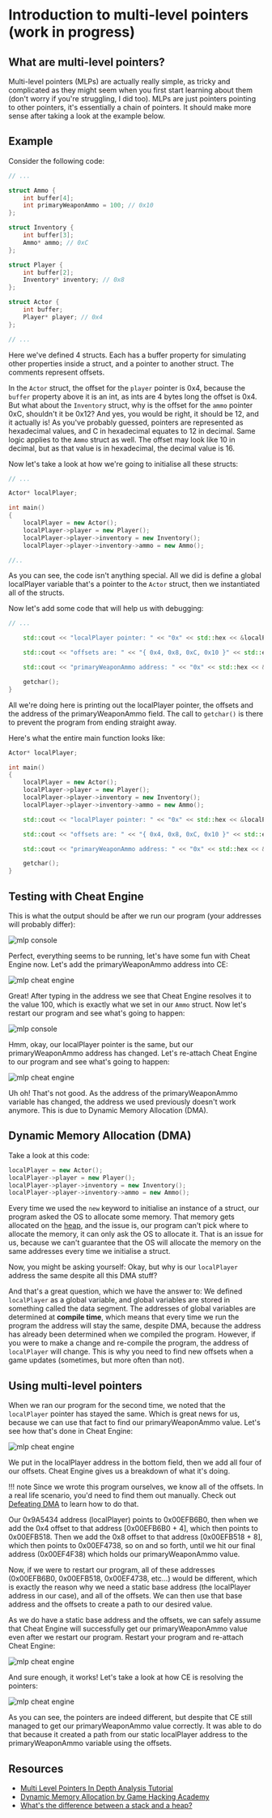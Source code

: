 # Introduction to multi-level pointers (work in progress)

## What are multi-level pointers?
Multi-level pointers (MLPs) are actually really simple, as tricky and complicated as they might seem when you first start learning about them (don't worry if you're struggling, I did too). MLPs are just pointers pointing to other pointers, it's essentially a chain of pointers. It should make more sense after taking a look at the example below.

## Example
Consider the following code:

```cpp title="mlp.cpp"
// ...

struct Ammo {
    int buffer[4];
    int primaryWeaponAmmo = 100; // 0x10
};

struct Inventory {
    int buffer[3];
    Ammo* ammo; // 0xC
};

struct Player {
    int buffer[2];
    Inventory* inventory; // 0x8
};

struct Actor {
    int buffer;
    Player* player; // 0x4
};

// ...
```

Here we've defined 4 structs. Each has a buffer property for simulating other properties inside a struct, and a pointer to another struct. The comments represent offsets.

In the `Actor` struct, the offset for the `player` pointer is 0x4, because the `buffer` property above it is an int, as ints are 4 bytes long the offset is 0x4. But what about the `Inventory` struct, why is the offset for the `ammo` pointer 0xC, shouldn't it be 0x12? And yes, you would be right, it should be 12, and it actually is! As you've probably guessed, pointers are represented as hexadecimal values, and C in hexadecimal equates to 12 in decimal. Same logic applies to the `Ammo` struct as well. The offset may look like 10 in decimal, but as that value is in hexadecimal, the decimal value is 16.

Now let's take a look at how we're going to initialise all these structs:

```cpp title="mlp.cpp"
// ...

Actor* localPlayer;

int main()
{
    localPlayer = new Actor();
    localPlayer->player = new Player();
    localPlayer->player->inventory = new Inventory();
    localPlayer->player->inventory->ammo = new Ammo();

//..
```

As you can see, the code isn't anything special. All we did is define a global localPlayer variable that's a pointer to the `Actor` struct, then we instantiated all of the structs.

Now let's add some code that will help us with debugging:

```cpp title="mlp.cpp"
// ...

    std::cout << "localPlayer pointer: " << "0x" << std::hex << &localPlayer << std::endl << std::endl;

    std::cout << "offsets are: " << "{ 0x4, 0x8, 0xC, 0x10 }" << std::endl << std::endl;

    std::cout << "primaryWeaponAmmo address: " << "0x" << std::hex << &localPlayer->player->inventory->ammo->primaryWeaponAmmo << std::endl << std::endl;

    getchar();
}
```

All we're doing here is printing out the localPlayer pointer, the offsets and the address of the primaryWeaponAmmo field. The call to `getchar()` is there to prevent the program from ending straight away.

Here's what the entire main function looks like:

```cpp title="mlp.cpp"
Actor* localPlayer;

int main()
{
    localPlayer = new Actor();
    localPlayer->player = new Player();
    localPlayer->player->inventory = new Inventory();
    localPlayer->player->inventory->ammo = new Ammo();

    std::cout << "localPlayer pointer: " << "0x" << std::hex << &localPlayer << std::endl << std::endl;

    std::cout << "offsets are: " << "{ 0x4, 0x8, 0xC, 0x10 }" << std::endl << std::endl;

    std::cout << "primaryWeaponAmmo address: " << "0x" << std::hex << &localPlayer->player->inventory->ammo->primaryWeaponAmmo << std::endl << std::endl;

    getchar();
}
```

## Testing with Cheat Engine
This is what the output should be after we run our program (your addresses will probably differ):

![mlp console](/assets/images/mlp-console1.png)

Perfect, everything seems to be running, let's have some fun with Cheat Engine now. Let's add the primaryWeaponAmmo address into CE:

![mlp cheat engine](/assets/images/mlp-ce1.png)

Great! After typing in the address we see that Cheat Engine resolves it to the value 100, which is exactly what we set in our `Ammo` struct. Now let's restart our program and see what's going to happen:

![mlp console](/assets/images/mlp-console2.png)

Hmm, okay, our localPlayer pointer is the same, but our primaryWeaponAmmo address has changed. Let's re-attach Cheat Engine to our program and see what's going to happen:

![mlp cheat engine](/assets/images/mlp-ce2.png)

Uh oh! That's not good. As the address of the primaryWeaponAmmo variable has changed, the address we used previously doesn't work anymore. This is due to Dynamic Memory Allocation (DMA).

## Dynamic Memory Allocation (DMA)
Take a look at this code:

```cpp title="mlp.cpp"
localPlayer = new Actor();
localPlayer->player = new Player();
localPlayer->player->inventory = new Inventory();
localPlayer->player->inventory->ammo = new Ammo();
```

Every time we used the `new` keyword to initialise an instance of a struct, our program asked the OS to allocate some memory. That memory gets allocated on the [heap](https://www.programmerinterview.com/data-structures/difference-between-stack-and-heap), and the issue is, our program can't pick where to allocate the memory, it can only ask the OS to allocate it. That is an issue for us, because we can't guarantee that the OS will allocate the memory on the same addresses every time we initialise a struct.

Now, you might be asking yourself: Okay, but why is our `localPlayer` address the same despite all this DMA stuff? 

And that's a great question, which we have the answer to: We defined `localPlayer` as a global variable, and global variables are stored in something called the data segment. The addresses of global variables are determined at **compile time**, which means that every time we run the program the address will stay the same, despite DMA, because the address has already been determined when we compiled the program. However, if you were to make a change and re-compile the program, the address of `localPlayer` will change. This is why you need to find new offsets when a game updates (sometimes, but more often than not).

## Using multi-level pointers
When we ran our program for the second time, we noted that the `localPlayer` pointer has stayed the same. Which is great news for us, because we can use that fact to find our primaryWeaponAmmo value. Let's see how that's done in Cheat Engine:

![mlp cheat engine](/assets/images/mlp-ce3.png)

We put in the localPlayer address in the bottom field, then we add all four of our offsets. Cheat Engine gives us a breakdown of what it's doing.

!!! note
    Since we wrote this program ourselves, we know all of the offsets. In a real life scenario, you'd need to find them out manually. Check out [Defeating DMA](/binary_exploatation/buffer_overflow) to learn how to do that.

Our 0x9A5434 address (localPlayer) points to 0x00EFB6B0, then when we add the 0x4 offset to that address [0x00EFB6B0 + 4], which then points to 0x00EFB518. Then we add the 0x8 offset to that address [0x00EFB518 + 8], which then points to 0x00EF4738, so on and so forth, until we hit our final address (0x00EF4F38) which holds our primaryWeaponAmmo value.

Now, if we were to restart our program, all of these addresses (0x00EFB6B0, 0x00EFB518, 0x00EF4738, etc...) would be different, which is exactly the reason why we need a static base address (the localPlayer address in our case), and all of the offsets. We can then use that base address and the offsets to create a path to our desired value. 

As we do have a static base address and the offsets, we can safely assume that Cheat Engine will successfully get our primaryWeaponAmmo value even after we restart our program. Restart your program and re-attach Cheat Engine:

![mlp cheat engine](/assets/images/mlp-ce4.png)

And sure enough, it works! Let's take a look at how CE is resolving the pointers:

![mlp cheat engine](/assets/images/mlp-ce5.png)

As you can see, the pointers are indeed different, but despite that CE still managed to get our primaryWeaponAmmo value correctly. It was able to do that because it created a path from our static localPlayer address to the primaryWeaponAmmo variable using the offsets.

## Resources
- [Multi Level Pointers In Depth Analysis Tutorial](https://www.youtube.com/watch?v=0iOxUOaogb8)
- [Dynamic Memory Allocation by Game Hacking Academy](https://gamehacking.academy/lesson/2/8)
- [What's the difference between a stack and a heap?](https://www.programmerinterview.com/data-structures/difference-between-stack-and-heap)
